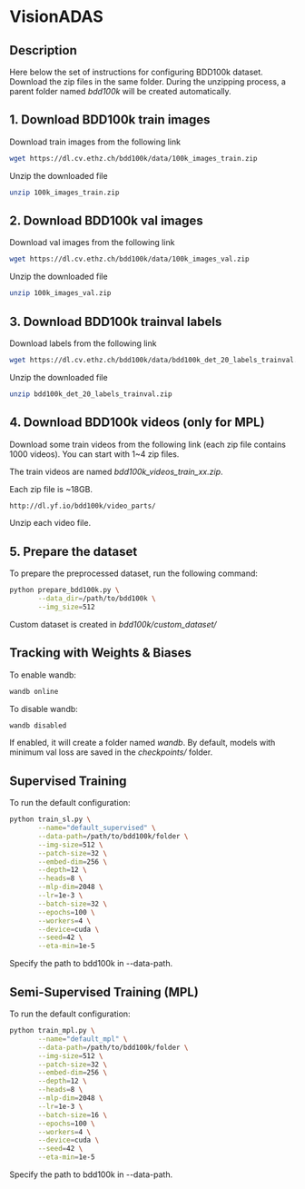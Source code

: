 # VisionADAS

## Description
Here below the set of instructions for configuring BDD100k dataset. Download the zip files in the same folder. During the unzipping process, a parent folder named *bdd100k* will be created automatically.

## 1. Download BDD100k train images
Download train images from the following link
```bash
wget https://dl.cv.ethz.ch/bdd100k/data/100k_images_train.zip
```

Unzip the downloaded file
```bash
unzip 100k_images_train.zip
```

## 2. Download BDD100k val images
Download val images from the following link
```bash
wget https://dl.cv.ethz.ch/bdd100k/data/100k_images_val.zip
```

Unzip the downloaded file
```bash
unzip 100k_images_val.zip
```

## 3. Download BDD100k trainval labels
Download labels from the following link
```bash
wget https://dl.cv.ethz.ch/bdd100k/data/bdd100k_det_20_labels_trainval.zip
```

Unzip the downloaded file
```bash
unzip bdd100k_det_20_labels_trainval.zip
```

## 4. Download BDD100k videos (only for MPL)
Download some train videos from the following link (each zip file contains 1000 videos). You can start with 1~4 zip files.

The train videos are named *bdd100k_videos_train_xx.zip*.

Each zip file is ~18GB.
```bash
http://dl.yf.io/bdd100k/video_parts/
```
Unzip each video file.

## 5. Prepare the dataset
To prepare the preprocessed dataset, run the following command:
```bash
python prepare_bdd100k.py \
       --data_dir=/path/to/bdd100k \
       --img_size=512
```
Custom dataset is created in *bdd100k/custom_dataset/*

## Tracking with Weights & Biases
To enable wandb:
```bash
wandb online
```
To disable wandb:
```bash
wandb disabled
```
If enabled, it will create a folder named *wandb*.
By default, models with minimum val loss are saved in the *checkpoints/* folder.

## Supervised Training
To run the default configuration:
```bash
python train_sl.py \
       --name="default_supervised" \
       --data-path=/path/to/bdd100k/folder \
       --img-size=512 \
       --patch-size=32 \
       --embed-dim=256 \
       --depth=12 \
       --heads=8 \
       --mlp-dim=2048 \
       --lr=1e-3 \
       --batch-size=32 \
       --epochs=100 \
       --workers=4 \
       --device=cuda \
       --seed=42 \
       --eta-min=1e-5
```
Specify the path to bdd100k in --data-path.

## Semi-Supervised Training (MPL)
To run the default configuration:
```bash
python train_mpl.py \
       --name="default_mpl" \
       --data-path=/path/to/bdd100k/folder \
       --img-size=512 \
       --patch-size=32 \
       --embed-dim=256 \
       --depth=12 \
       --heads=8 \
       --mlp-dim=2048 \
       --lr=1e-3 \
       --batch-size=16 \
       --epochs=100 \
       --workers=4 \
       --device=cuda \
       --seed=42 \
       --eta-min=1e-5
```
Specify the path to bdd100k in --data-path.
